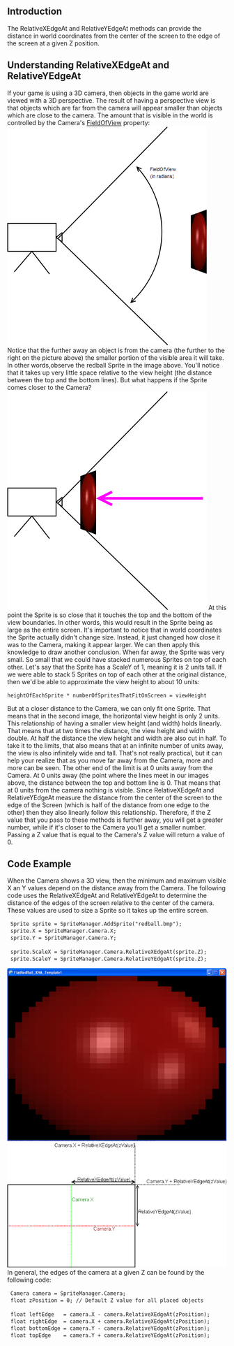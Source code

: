 ## Introduction

The RelativeXEdgeAt and RelativeYEdgeAt methods can provide the distance in world coordinates from the center of the screen to the edge of the screen at a given Z position.

## Understanding RelativeXEdgeAt and RelativeYEdgeAt

If your game is using a 3D camera, then objects in the game world are viewed with a 3D perspective. The result of having a perspective view is that objects which are far from the camera will appear smaller than objects which are close to the camera. The amount that is visible in the world is controlled by the Camera's [FieldOfView](/frb/docs/index.php?title=FlatRedBall.Camera.FieldOfView.md "FlatRedBall.Camera.FieldOfView") property: ![FieldOfView.png](/media/migrated_media-FieldOfView.png) Notice that the further away an object is from the camera (the further to the right on the picture above) the smaller portion of the visible area it will take. In other words,observe the redball Sprite in the image above. You'll notice that it takes up very little space relative to the view height (the distance between the top and the bottom lines). But what happens if the Sprite comes closer to the Camera? ![SpriteMovedClose.png](/media/migrated_media-SpriteMovedClose.png) At this point the Sprite is so close that it touches the top and the bottom of the view boundaries. In other words, this would result in the Sprite being as large as the entire screen. It's important to notice that in world coordinates the Sprite actually didn't change size. Instead, it just changed how close it was to the Camera, making it appear larger. We can then apply this knowledge to draw another conclusion. When far away, the Sprite was very small. So small that we could have stacked numerous Sprites on top of each other. Let's say that the Sprite has a ScaleY of 1, meaning it is 2 units tall. If we were able to stack 5 Sprites on top of each other at the original distance, then we'd be able to approximate the view height to about 10 units:

    heightOfEachSprite * numberOfSpritesThatFitOnScreen = viewHeight

But at a closer distance to the Camera, we can only fit one Sprite. That means that in the second image, the horizontal view height is only 2 units. This relationship of having a smaller view height (and width) holds linearly. That means that at two times the distance, the view height and width double. At half the distance the view height and width are also cut in half. To take it to the limits, that also means that at an infinite number of units away, the view is also infinitely wide and tall. That's not really practical, but it can help your realize that as you move far away from the Camera, more and more can be seen. The other end of the limit is at 0 units away from the Camera. At 0 units away (the point where the lines meet in our images above, the distance between the top and bottom line is 0. That means that at 0 units from the camera nothing is visible. Since RelativeXEdgeAt and RelativeYEdgeAt measure the distance from the center of the screen to the edge of the Screen (which is half of the distance from one edge to the other) then they also linearly follow this relationship. Therefore, if the Z value that you pass to these methods is further away, you will get a greater number, while if it's closer to the Camera you'll get a smaller number. Passing a Z value that is equal to the Camera's Z value will return a value of 0.

## Code Example

When the Camera shows a 3D view, then the minimum and maximum visible X an Y values depend on the distance away from the Camera. The following code uses the RelativeXEdgeAt and RelativeYEdgeAt to determine the distance of the edges of the screen relative to the center of the camera. These values are used to size a Sprite so it takes up the entire screen.

     Sprite sprite = SpriteManager.AddSprite("redball.bmp");
     sprite.X = SpriteManager.Camera.X;
     sprite.Y = SpriteManager.Camera.Y;

     sprite.ScaleX = SpriteManager.Camera.RelativeXEdgeAt(sprite.Z);
     sprite.ScaleY = SpriteManager.Camera.RelativeYEdgeAt(sprite.Z);

![SpriteSizedToScreen.png](/media/migrated_media-SpriteSizedToScreen.png) ![CameraDiagram.png](/media/migrated_media-CameraDiagram.png) In general, the edges of the camera at a given Z can be found by the following code:

     Camera camera = SpriteManager.Camera;
     float zPosition = 0; // Default Z value for all placed objects

     float leftEdge   = camera.X - camera.RelativeXEdgeAt(zPosition);
     float rightEdge  = camera.X + camera.RelativeXEdgeAt(zPosition);
     float bottomEdge = camera.Y - camera.RelativeYEdgeAt(zPosition);
     float topEdge    = camera.Y + camera.RelativeYEdgeAt(zPosition);
